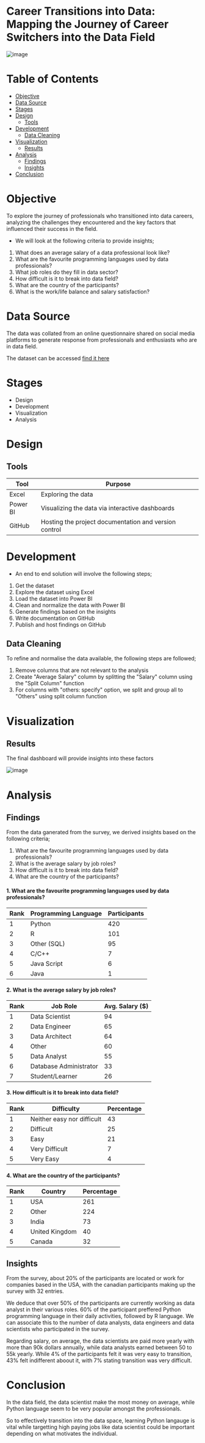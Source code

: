 # Career Transitions into Data: Mapping the Journey of Career Switchers into the Data Field


![image](https://github.com/user-attachments/assets/c52620bf-7a93-4948-94ab-5d779b626ea0)



# Table of Contents

- [Objective](#objective)
- [Data Source](#data-source)
- [Stages](#stages)
- [Design](#design)
  - [Tools](#tools)
- [Development](#development)
  - [Data Cleaning](#data-cleaning)
- [Visualization](#visualization)
  - [Results](#results)
- [Analysis](#analysis)
  - [Findings](#findings)
  - [Insights](#insights)
- [Conclusion](#conclusion)


# Objective

To explore the journey of professionals who transitioned into data careers, analyzing the challenges they encountered and the key factors that influenced their success in the field.

- We will look at the following criteria to provide insights;

1. What does an average salary of a data professional look like?
2. What are the favourite programming languages used by data professionals?
3. What job roles do they fill in data sector?
4. How difficult is it to break into data field?
5. What are the country of the participants?
6. What is the work/life balance and salary satisfaction?


# Data Source

The data was collated from an online questionnaire shared on social media platforms to generate response from professionals and enthusiasts who are in data field.  

The dataset can be accessed [find it here](https://github.com/Ugondu/DataCareerProgressionAnalysis/blob/main/Assets/DataSets/Power%20BI%20-%20Final%20Project.xlsx)


# Stages

- Design
- Development
- Visualization
- Analysis


# Design

## Tools

| Tool | Purpose |
| --- | --- |
| Excel | Exploring the data |
| Power BI | Visualizing the data via interactive dashboards |
| GitHub | Hosting the project documentation and version control |



# Development

- An end to end solution will involve the following steps;

1. Get the dataset
2. Explore the dataset using Excel
3. Load the dataset into Power BI
4. Clean and normalize the data with Power BI
5. Generate findings based on the insights
6. Write documentation on GitHub
7. Publish and host findings on GitHub



## Data Cleaning

To refine and normalise the data available, the following steps are followed;

1. Remove columns that are not relevant to the analysis
2. Create "Average Salary" column by splitting the "Salary" column using the "Split Column" function
3. For columns with "others: specify" option, we split and group all to "Others" using split column function


# Visualization


## Results


The final dashboard will provide insights into these factors 



![image](https://github.com/user-attachments/assets/9789c625-c595-4dec-9526-b3a7a4535f3c)




# Analysis

## Findings

From the data ganerated from the survey, we derived insights based on the following criteria;

1. What are the favourite programming languages used by data professionals?
2. What is the average salary by job roles?
3. How difficult is it to break into data field?
4. What are the country of the participants?


#### 1. What are the favourite programming languages used by data professionals?

| Rank | Programming Language   | Participants      |
|------|------------------------|-------------------|
| 1    | Python                 | 420               | 
| 2    | R                      | 101               |
| 3    | Other (SQL)            | 95                |
| 4    | C/C++                  | 7                 |
| 5    | Java Script            | 6                 |
| 6    | Java                   | 1                 |



#### 2.  What is the average salary by job roles?

| Rank | Job Role               | Avg. Salary ($)    |
|------|------------------------|--------------------|
| 1    | Data Scientist         | 94                 | 
| 2    | Data Engineer          | 65                 |
| 3    | Data Architect         | 64                 |
| 4    | Other                  | 60                 |
| 5    | Data Analyst           | 55                 |
| 6    | Database Administrator | 33                 |
| 7    | Student/Learner        | 26                 |


#### 3. How difficult is it to break into data field?


| Rank | Difficulty                 | Percentage         |
|------|----------------------------|--------------------|
| 1    | Neither easy nor difficult | 43                 | 
| 2    | Difficult                  | 25                 |
| 3    | Easy                       | 21                 |
| 4    | Very Difficult             | 7                  |
| 5    | Very Easy                  | 4                  |


#### 4. What are the country of the participants?

| Rank | Country                | Percentage         |
|------|------------------------|--------------------|
| 1    | USA                    | 261                | 
| 2    | Other                  | 224                |
| 3    | India                  | 73                 |
| 4    | United Kingdom         | 40                 |
| 5    | Canada                 | 32                 |



## Insights

From the survey, about 20% of the participants are located or work for companies based in the USA, with the canadian participants making up the survey with 32 entries.

We deduce that over 50% of the participants are currently working as data analyst in their various roles. 60% of the participant preffered Python programming language in their daily activities, followed by R language. We can associate this to the number of data analysts, data engineers and data scientists who participated in the survey. 

Regarding salary, on average, the data scientists are paid more yearly with more than 90k dollars annually, while data analysts earned between 50 to 55k yearly. While 4% of the participants felt it was very easy to transition, 43% felt indifferent aboout it, with 7% stating transition was very difficult.


# Conclusion

In the data field, the data scientist make the most money on average, while Python language seem to be very popular amongst the professionals.

So to effectively transition into the data space, learning Python langauge is vital while targetting high paying jobs like data scientist could be important depending on what motivates the individual.
